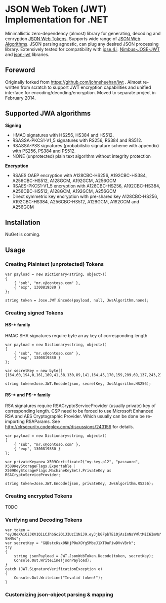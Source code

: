 # JSON Web Token (JWT) Implementation for .NET

Minimallistic zero-dependency (almost) library for generating, decoding and ecnryption [JSON Web Tokens](http://tools.ietf.org/html/draft-jones-json-web-token-10). Supports wide range 
of [JSON Web Algorithms](http://tools.ietf.org/html/draft-ietf-jose-json-web-algorithms-23). JSON parsing agnostic, can plug any desired JSON processing library. 
Extensively tested for compatibility with [jose.4.j](https://bitbucket.org/b_c/jose4j/wiki/Home), [Nimbus-JOSE-JWT](https://bitbucket.org/nimbusds/nimbus-jose-jwt/wiki/Home) and [json-jwt](https://github.com/nov/json-jwt) libraries.

## Foreword
Originally forked from https://github.com/johnsheehan/jwt . Almost re-written from scratch to support JWT encryption capabilities and unified interface for encoding/decoding/encryption.
Moved to separate project in February 2014.

## Supported JWA algorithms

**Signing**
- HMAC signatures with HS256, HS384 and HS512.
- RSASSA-PKCS1-V1_5 signatures with RS256, RS384 and RS512.
- RSASSA-PSS signatures (probabilistic signature scheme with appendix) with PS256, PS384 and PS512.
- NONE (unprotected) plain text algorithm without integrity protection

**Encryption**
- RSAES OAEP encryption with A128CBC-HS256, A192CBC-HS384, A256CBC-HS512, A128GCM, A192GCM, A256GCM
- RSAES-PKCS1-V1_5 encryption with A128CBC-HS256, A192CBC-HS384, A256CBC-HS512, A128GCM, A192GCM, A256GCM
- Direct symmetric key encryption with pre-shared key A128CBC-HS256, A192CBC-HS384, A256CBC-HS512, A128GCM, A192GCM and A256GCM

## Installation
NuGet is coming. 

## Usage
### Creating Plaintext (unprotected) Tokens
	var payload = new Dictionary<string, object>() 
	{
	    { "sub", "mr.x@contoso.com" },
	    { "exp", 1300819380 }
	};

	string token = Jose.JWT.Encode(payload, null, JwsAlgorithm.none);

### Creating signed Tokens
#### HS-* family
HMAC SHA signatures require byte array key of corresponding length

    var payload = new Dictionary<string, object>() 
    {
        { "sub", "mr.x@contoso.com" },
        { "exp", 1300819380 }
    };
	
    var secretKey = new byte[]{164,60,194,0,161,189,41,38,130,89,141,164,45,170,159,209,69,137,243,216,191,131,47,250,32,107,231,117,37,158,225,234};

    string token=Jose.JWT.Encode(json, secretKey, JwsAlgorithm.HS256);

#### RS-* and PS-* family
RSA signatures require RSACryptoServiceProvider (usually private) key of corresponding length. CSP need to be forced to use Microsoft Enhanced RSA and AES Cryptographic Provider.
Which usually can be done be re-importing RSAParams. See http://clrsecurity.codeplex.com/discussions/243156 for details.

    var payload = new Dictionary<string, object>() 
    {
        { "sub", "mr.x@contoso.com" },
        { "exp", 1300819380 }
    };
	
    var privateKey=new X509Certificate2("my-key.p12", "password", X509KeyStorageFlags.Exportable | X509KeyStorageFlags.MachineKeySet).PrivateKey as RSACryptoServiceProvider;

    string token=Jose.JWT.Encode(json, privateKey, JwsAlgorithm.RS256);


### Creating encrypted Tokens

TODO

### Verifying and Decoding Tokens

    var token = "eyJ0eXAiOiJKV1QiLCJhbGciOiJIUzI1NiJ9.eyJjbGFpbTEiOjAsImNsYWltMiI6ImNsYWltMi12YWx1ZSJ9.8pwBI_HtXqI3UgQHQ_rDRnSQRxFL1SR8fbQoS-5kM5s";
    var secretKey = "GQDstcKsx0NHjPOuXOYg5MbeJ1XT0uFiwDVvVBrk";
    try
    {
        string jsonPayload = JWT.JsonWebToken.Decode(token, secretKey);
        Console.Out.WriteLine(jsonPayload);
    }
    catch (JWT.SignatureVerificationException e)
    {
        Console.Out.WriteLine("Invalid token!");
    }

### Customizing json-object parsing & mapping



